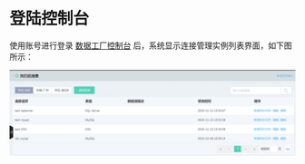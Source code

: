 # 登陆控制台

使用账号进行登录 [数据工厂控制台](https://xdata.jdcloud.com/scheduler-web/accessUser/wflist) 后，系统显示连接管理实例列表界面，如下图所示：

![登录控制台](../../../../image/Data-Factory/login-1.png)

